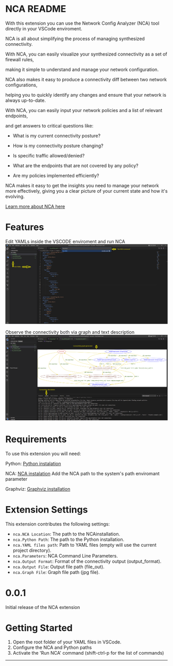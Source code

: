 # NCA README


With this extension you can use the Network Config Analyzer (NCA) tool directly in your VSCode enviroment.

NCA is all about simplifying the process of managing synthesized connectivity. 

With NCA, you can easily visualize your synthesized connectivity as a set of firewall rules, 

making it simple to understand and manage your network configuration.

NCA also makes it easy to produce a connectivity diff between two network configurations, 

helping you to quickly identify any changes and ensure that your network is always up-to-date.

With NCA, you can easily input your network policies and a list of relevant endpoints, 

and get answers to critical questions like:

* What is my current connectivity posture?

* How is my connectivity posture changing?

* Is specific traffic allowed/denied?

* What are the endpoints that are not covered by any policy?

* Are my policies implemented efficiently?

NCA makes it easy to get the insights you need to manage your network more effectively, 
giving you a clear picture of your current state and how it's evolving.

[Learn more about NCA here](https://pypi.org/project/network-config-analyzer/)

# Features
Edit YAMLs inside the VSCODE enviroment and run NCA
![](./images/edit-yamls.png)


Observe the connectivity both via graph and text description 
![](./images/nca_output.png)


# Requirements

To use this extension you will need:

Python: [Python instalation](https://www.python.org/downloads/) 

NCA: [NCA instalation](https://pypi.org/project/network-config-analyzer/)
Add the NCA path to the system's path enviromant parameter  

Graphviz: [Graphviz installation](https://graphviz.org/download/)

# Extension Settings

This extension contributes the following settings:

* `nca.NCA Location`: The path to the NCAinstallation.
* `nca.Python Path`: The path to the Python installation.
* `nca.YAML files path`: Path to YAML files (empty will use the current project directory).
* `nca.Parameters`: NCA Command Line Parameters.
* `nca.Output Format`: Format of the connectivity output (output_format).
* `nca.Output File`: Output file path (file_out).
* `nca.Graph File`: Graph file path (jpg file).

# 0.0.1

Initial release of the NCA extension

# Getting Started

1. Open the root folder of your YAML files in VSCode.
2. Configure the NCA and Python paths
3. Activate the 'Run NCA' command (shift-ctrl-p for the list of commands) 
---
